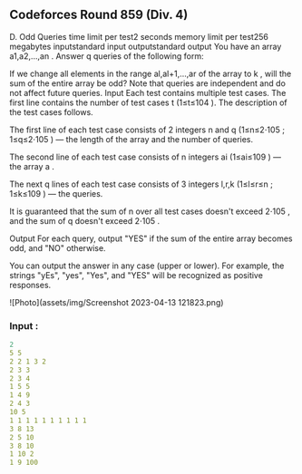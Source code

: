 ## Codeforces Round 859 (Div. 4)

D. Odd Queries
time limit per test2 seconds
memory limit per test256 megabytes
inputstandard input
outputstandard output
You have an array a1,a2,…,an
. Answer q
 queries of the following form:

If we change all elements in the range al,al+1,…,ar
 of the array to k
, will the sum of the entire array be odd?
Note that queries are independent and do not affect future queries.
Input
Each test contains multiple test cases. The first line contains the number of test cases t
 (1≤t≤104
). The description of the test cases follows.

The first line of each test case consists of 2
 integers n
 and q
 (1≤n≤2⋅105
; 1≤q≤2⋅105
) — the length of the array and the number of queries.

The second line of each test case consists of n
 integers ai
 (1≤ai≤109
) — the array a
.

The next q
 lines of each test case consists of 3
 integers l,r,k
 (1≤l≤r≤n
; 1≤k≤109
) — the queries.

It is guaranteed that the sum of n
 over all test cases doesn't exceed 2⋅105
, and the sum of q
 doesn't exceed 2⋅105
.

Output
For each query, output "YES" if the sum of the entire array becomes odd, and "NO" otherwise.

You can output the answer in any case (upper or lower). For example, the strings "yEs", "yes", "Yes", and "YES" will be recognized as positive responses.


![Photo](assets/img/Screenshot 2023-04-13 121823.png)

### Input :
```yaml
2
5 5
2 2 1 3 2
2 3 3
2 3 4
1 5 5
1 4 9
2 4 3
10 5
1 1 1 1 1 1 1 1 1 1
3 8 13
2 5 10
3 8 10
1 10 2
1 9 100

```



